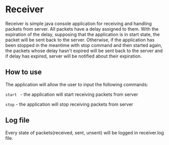 # Receiver
Receiver is simple java console application for receiving and handling packets from server. All packets have a delay assigned to them. With the expiration of the delay, supposing that the application is in start state, the packet will be sent back to the server. Otherwise, if the application has been stopped in the meantime with stop command and then started again, the packets whose delay hasn't expired will be sent back to the server and if delay has expired, server will be notified about their expiration.  

## How to use

The application will allow the user to input the following commands:

```start ``` - the application will start receiving packets from server

```stop``` - the application will stop receiving packets from server

## Log file

Every state of packets(received, sent, unsent) will be logged in receiver.log file.

